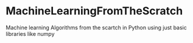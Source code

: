 # MachineLearningFromTheScratch
Machine learning Algorithms from the scartch in Python using just basic libraries like numpy
